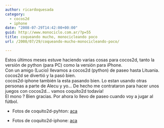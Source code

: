 ```yaml
---
author: ricardoquesada
category:
  - cocos2d
  - iphone
date: "2008-07-29T14:42:00+00:00"
guid: http://www.monociclo.com.ar/?p=55
title: coqueando mucho, monocicleando poco
url: /2008/07/29/coqueando-mucho-monocicleando-poco/

---
```

Estos últimos meses estuve haciendo varias cosas para cocos2d, tanto la versión de python (para PC) como la versión para iPhone.  
Con un amigo (Lucio) llevamos a cocos2d (python) de paseo hasta Lituania. cocos2d se divertió y la pasó bien.  
cocos2d-iphone también la esta pasando bien. Lo estan usando otras personas a parte de Alecu y yo... De hecho me contrataron para hacer unos juegos con cocos2d... vamos coquito2d todavía!  
El mono ? Bien gracias. Por ahora lo llevo de paseo cuando voy a jugar al fútbol.  

- Fotos de coquito2d-pyhton: [aca](http://picasaweb.google.com/ricardoquesada/Lituania2008)

- Fotos de coquito2d-iphone: [aca](http://picasaweb.google.com/ricardoquesada/Cocos2dIphoneScreenshots)  
